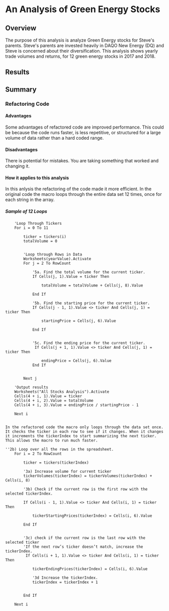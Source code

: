 # An Analysis of Green Energy Stocks

## Overview
The purpose of this analysis is analyze Green Energy stocks for Steve's parents. Steve's parents are invested heavily in DAQO New Energy (DQ) and Steve is concerned about their diversification. This analysis shows yearly trade volumes and returns, for 12 green energy stocks in 2017 and 2018. 

## Results




## Summary

### Refactoring Code
#### Advantages
Some advantages of refactored code are improved performance. This could be because the code runs faster, is less repetitive, or structured for a large volume of data rather than a hard coded range. 

#### Disadvantages
There is potential for mistakes. You are taking something that worked and changing it. 

#### How it applies to this analysis
In this anlysis the refactoring of the code made it more efficient. In the original code the macro loops through the entire data set 12 times, once for each string in the array.

##### Sample of 12 Loops
```
    'Loop Through Tickers
    For i = 0 To 11
        
        ticker = tickers(i)
        totalVolume = 0
        
       
        'Loop through Rows in Data
        Worksheets(yearValue).Activate
        For j = 2 To RowCount
            
            '5a. Find the total volume for the current ticker.
            If Cells(j, 1).Value = ticker Then
            
                totalVolume = totalVolume + Cells(j, 8).Value
                
            End If
            
            '5b. Find the starting price for the current ticker.
            If Cells(j - 1, 1).Value <> ticker And Cells(j, 1) = ticker Then
            
                startingPrice = Cells(j, 6).Value
                
            End If
            
            
            '5c. Find the ending price for the current ticker.
             If Cells(j + 1, 1).Value <> ticker And Cells(j, 1) = ticker Then
            
                endingPrice = Cells(j, 6).Value
            End If
            
                        
        Next j
        
    'Output results
    Worksheets("All Stocks Analysis").Activate
    Cells(4 + i, 1).Value = ticker
    Cells(4 + i, 2).Value = totalVolume
    Cells(4 + i, 3).Value = endingPrice / startingPrice - 1
    
    Next i


In the refactored code the macro only loops through the data set once. It checks the ticker in each row to see if it changes. When it changes it increments the tickerIndex to start summarizing the next ticker. This allows the macro to run much faster.

```
    ''2b) Loop over all the rows in the spreadsheet.
        For i = 2 To RowCount
        
            ticker = tickers(tickerIndex)
    
            '3a) Increase volume for current ticker
            tickerVolumes(tickerIndex) = tickerVolumes(tickerIndex) + Cells(i, 8)
        
            '3b) Check if the current row is the first row with the selected tickerIndex.
                       
            If Cells(i - 1, 1).Value <> ticker And Cells(i, 1) = ticker Then
            
                tickerStartingPrices(tickerIndex) = Cells(i, 6).Value
                
            End If
            
                    
            '3c) check if the current row is the last row with the selected ticker
            'If the next row’s ticker doesn’t match, increase the tickerIndex.
             If Cells(i + 1, 1).Value <> ticker And Cells(i, 1) = ticker Then
            
                tickerEndingPrices(tickerIndex) = Cells(i, 6).Value

                '3d Increase the tickerIndex.
                tickerIndex = tickerIndex + 1
            
            
            End If
    
        Next i
